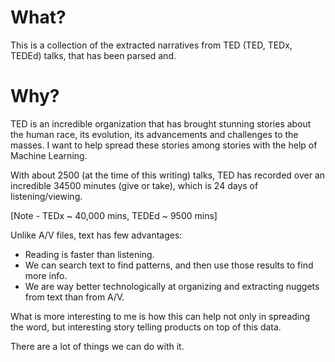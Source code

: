# What?

This is a collection of the extracted narratives from TED (TED, TEDx, TEDEd) talks, that has been parsed and.

# Why?

TED is an incredible organization that has brought stunning stories about the human race, its evolution, its advancements and challenges to the masses. I want to help spread these stories among stories with the help of Machine Learning.

With about 2500 (at the time of this writing) talks, TED has recorded over an incredible 34500 minutes (give or take), which is 24 days of listening/viewing.

[Note - TEDx ~ 40,000 mins, TEDEd ~ 9500 mins]


Unlike A/V files, text has few advantages:
- Reading is faster than listening.
- We can search text to find patterns, and then use those results to find more info.
- We are way better technologically at organizing and extracting nuggets from text than from A/V.

What is more interesting to me is how this can help not only in spreading the word, but interesting story telling products on top of this data.

There are a lot of things we can do with it.